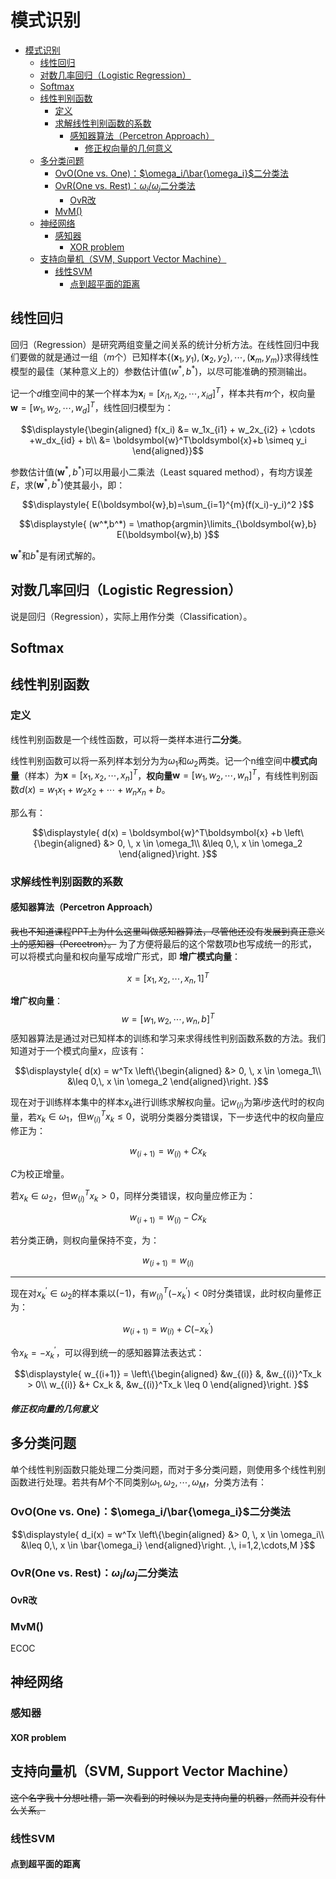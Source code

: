 # 模式识别

- [模式识别](#模式识别)
  - [线性回归](#线性回归)
  - [对数几率回归（Logistic Regression）](#对数几率回归logistic-regression)
  - [Softmax](#softmax)
  - [线性判别函数](#线性判别函数)
    - [定义](#定义)
    - [求解线性判别函数的系数](#求解线性判别函数的系数)
      - [感知器算法（Percetron Approach）](#感知器算法percetron-approach)
        - [修正权向量的几何意义](#修正权向量的几何意义)
  - [多分类问题](#多分类问题)
    - [OvO(One vs. One)：$\omega_i/\bar{\omega_i}$二分类法](#ovoone-vs-oneomega_ibaromega_i二分类法)
    - [OvR(One vs. Rest)：$\omega_i/\omega_j$二分类法](#ovrone-vs-restomega_iomega_j二分类法)
      - [OvR改](#ovr改)
    - [MvM()](#mvm)
  - [神经网络](#神经网络)
    - [感知器](#感知器)
      - [XOR problem](#xor-problem)
  - [支持向量机（SVM, Support Vector Machine）](#支持向量机svm-support-vector-machine)
    - [线性SVM](#线性svm)
      - [点到超平面的距离](#点到超平面的距离)


## 线性回归
回归（Regression）是研究两组变量之间关系的统计分析方法。在线性回归中我们要做的就是通过一组（$m$个）已知样本$\displaystyle{\{ (\boldsymbol{x}_1,y_1), (\boldsymbol{x}_2,y_2), \cdots, (\boldsymbol{x}_m,y_m) \}}$求得线性模型的最佳（某种意义上的）参数估计值$(w^*,b^*)$，以尽可能准确的预测输出。

记一个$d$维空间中的某一个样本为$\boldsymbol{x}_i=[x_{i1},x_{i2},\cdots,x_{id}]^T$，样本共有$m$个，权向量$\boldsymbol{w}=[w_1,w_2,\cdots,w_d]^T$，线性回归模型为：

$$\displaystyle{\begin{aligned}
    f(x_i) &= w_1x_{i1} + w_2x_{i2} + \cdots +w_dx_{id} + b\\
    &= \boldsymbol{w}^T\boldsymbol{x}+b \simeq y_i
\end{aligned}}$$

参数估计值$(\boldsymbol{w}^*,b^*)$可以用最小二乘法（Least squared method），有均方误差$E$，求$(\boldsymbol{w}^*,b^*)$使其最小，即：

$$\displaystyle{
    E(\boldsymbol{w},b)=\sum_{i=1}^{m}(f(x_i)-y_i)^2
}$$

$$\displaystyle{
    (w^*,b^*) = \mathop{argmin}\limits_{\boldsymbol{w},b} E(\boldsymbol{w},b)
}$$

$\boldsymbol{w}^*$和$b^*$是有闭式解的。

## 对数几率回归（Logistic Regression）
说是回归（Regression），实际上用作分类（Classification）。

## Softmax

## 线性判别函数
### 定义
线性判别函数是一个线性函数，可以将一类样本进行**二分类**。

线性判别函数可以将一系列样本划分为为$\omega_1$和$\omega_2$两类。记一个n维空间中**模式向量**（样本）为$\boldsymbol{x}=[x_1,x_2,\cdots,x_n]^T$，**权向量**$\boldsymbol{w}=[w_1,w_2,\cdots,w_n]^T$，有线性判别函数$d(x)=w_1x_1 + w_2x_2 + \cdots +w_nx_n + b$。

那么有：

$$\displaystyle{
    d(x) = \boldsymbol{w}^T\boldsymbol{x} +b
    \left\{\begin{aligned}
    &> 0, \, x \in \omega_1\\
    &\leq 0,\, x \in \omega_2
    \end{aligned}\right.
}$$

### 求解线性判别函数的系数
#### 感知器算法（Percetron Approach）
~~我也不知道课程PPT上为什么这里叫做感知器算法，尽管他还没有发展到真正意义上的感知器（Percetron）。~~
为了方便将最后的这个常数项$b$也写成统一的形式，可以将模式向量和权向量写成增广形式，即
**增广模式向量**：

$$x=[x_1,x_2,\cdots,x_n,1]^T$$

**增广权向量**：
$$w=[w_1,w_2,\cdots,w_n, b]^T$$
感知器算法是通过对已知样本的训练和学习来求得线性判别函数系数的方法。我们知道对于一个模式向量$x$，应该有：

$$\displaystyle{
    d(x) = w^Tx 
    \left\{\begin{aligned}
    &> 0, \, x \in \omega_1\\
    &\leq 0,\, x \in \omega_2
    \end{aligned}\right.
}$$

现在对于训练样本集中的样本$x_k$进行训练求解权向量。记$w_{(i)}$为第$i$步迭代时的权向量，若$x_k \in \omega_1$，但$w_{(i)}^T x_k \leq 0$，说明分类器分类错误，下一步迭代中的权向量应修正为：

$$w_{(i+1)} = w_{(i)} + Cx_k$$

$C$为校正增量。

若$x_k \in \omega_2$，但$w_{(i)}^T x_k > 0$，同样分类错误，权向量应修正为：

$$w_{(i+1)} = w_{(i)} - Cx_k$$

若分类正确，则权向量保持不变，为：

$$w_{(i+1)} = w_{(i)}$$

-----------

现在对$x_k^{'} \in \omega_2$的样本乘以$(-1)$，有$w_{(i)}^T(-x_k^{'}) < 0$时分类错误，此时权向量修正为：

$$w_{(i+1)} = w_{(i)} + C(-x_k^{'})$$

令$x_k=-x_k^{'}$，可以得到统一的感知器算法表达式：

$$\displaystyle{
    w_{(i+1)} =
    \left\{\begin{aligned}
    &w_{(i)} &, &w_{(i)}^Tx_k > 0\\
    w_{(i)} &+ Cx_k &, &w_{(i)}^Tx_k \leq 0
    \end{aligned}\right.
}$$

##### 修正权向量的几何意义
## 多分类问题
单个线性判别函数只能处理二分类问题，而对于多分类问题，则使用多个线性判别函数进行处理。若共有$M$个不同类别$\omega_1,\omega_2,\cdots,\omega_M$，分类方法有：

### OvO(One vs. One)：$\omega_i/\bar{\omega_i}$二分类法

$$\displaystyle{
    d_i(x) = w^Tx 
    \left\{\begin{aligned}
    &> 0, \, x \in \omega_i\\
    &\leq 0,\, x \in \bar{\omega_i}
    \end{aligned}\right. ,\, i=1,2,\cdots,M
}$$

### OvR(One vs. Rest)：$\omega_i/\omega_j$二分类法

#### OvR改

### MvM()
ECOC

## 神经网络
### 感知器
#### XOR problem
## 支持向量机（SVM, Support Vector Machine）
~~这个名字我十分想吐槽，第一次看到的时候以为是支持向量的机器，然而并没有什么关系。~~
### 线性SVM
#### 点到超平面的距离

